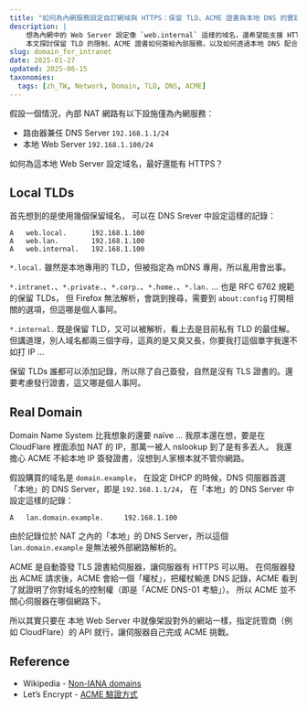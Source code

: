 ```yaml
---
title: "如何為內網服務設定自訂網域與 HTTPS：保留 TLD、ACME 證書與本地 DNS 的實踐"
description: |
    想為內網中的 Web Server 設定像 `web.internal` 這樣的域名，還希望能支援 HTTPS？
    本文探討保留 TLD 的限制、ACME 證書如何簽給內部服務，以及如何透過本地 DNS 配合真實域名實現內網 HTTPS 的實踐方式。
slug: domain_for_intranet
date: 2025-01-27
updated: 2025-06-15
taxonomies:
  tags: [zh_TW, Network, Domain, TLD, DNS, ACME]
---
```


假設一個情況，內部 NAT 網路有以下設施僅為內網服務：

- 路由器兼任 DNS Server `192.168.1.1/24`
- 本地 Web Server `192.168.1.100/24`

如何為這本地 Web Server 設定域名，最好還能有 HTTPS？

## Local TLDs

首先想到的是使用幾個保留域名，
可以在 DNS Srever 中設定這樣的記錄：

```dns
A   web.local.      192.168.1.100
A   web.lan.        192.168.1.100
A   web.internal.   192.168.1.100
```

`*.local.` 雖然是本地專用的 TLD，但被指定為 mDNS 專用，所以亂用會出事。

`*.intranet.`、`*.private.`、`*.corp.`、`*.home.`、`*.lan.` ... 也是 RFC 6762 規範的保留 TLDs，
但 Firefox 無法解析，會跳到搜尋，需要到 `about:config` 打開相關的選項，但這哪是個人事阿。

`*.internal.` 既是保留 TLD，又可以被解析，看上去是目前私有 TLD 的最佳解。
但講道理，別人域名都兩三個字母，這真的是又臭又長，你要我打這個單字我還不如打 IP ...

保留 TLDs 誰都可以添加記錄，所以除了自己簽發，自然是沒有 TLS 證書的。還要考慮發行證書，這又哪是個人事阿。

## Real Domain

Domain Name System 比我想象的還要 naïve ...
我原本還在想，要是在 CloudFlare 裡面添加 NAT 的 IP，那萬一被人 nslookup 到了是有多丟人。
我還擔心 ACME 不給本地 IP 簽發證書，沒想到人家根本就不管你網路。

假設購買的域名是 `domain.example`，
在設定 DHCP 的時候，DNS 伺服器首選「本地」的 DNS Server，即是 `192.168.1.1/24`，
在「本地」的 DNS Server 中設定這樣的記錄：

```dns
A   lan.domain.example.     192.168.1.100
```

由於記錄位於 NAT 之內的「本地」的 DNS Server，所以這個 `lan.domain.example` 是無法被外部網路解析的。

ACME 是自動簽發 TLS 證書給伺服器，讓伺服器有 HTTPS 可以用。
在伺服器發出 ACME 請求後，ACME 會給一個「權杖」，把權杖輸進 DNS 記錄，ACME 看到了就證明了你對域名的控制權（即是「ACME DNS-01 考驗」）。
所以 ACME 並不關心伺服器在哪個網路下。

所以其實只要在 本地 Web Server 中就像架設對外的網站一樣，指定託管商（例如 CloudFlare）的 API 就行，讓伺服器自己完成 ACME 挑戰。

## Reference

- Wikipedia - [Non-IANA domains](https://en.wikipedia.org/wiki/List_of_Internet_top-level_domains#Non-IANA_domains)
- Let’s Encrypt - [ACME 驗證方式](https://letsencrypt.org/zh-tw/docs/challenge-types/)
